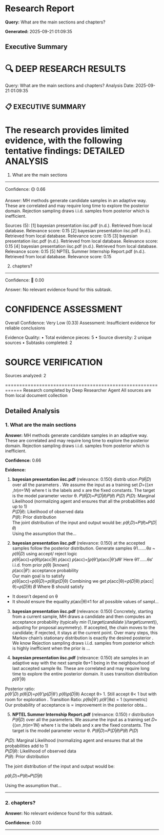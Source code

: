 # Research Report

**Query:** What are the main sections and chapters?

**Generated:** 2025-09-21 01:09:35

## Executive Summary

🔍 DEEP RESEARCH RESULTS
============================================================
Query: What are the main sections and chapters?
Analysis Date: 2025-09-21 01:09:35

📋 EXECUTIVE SUMMARY
------------------------------
The research provides limited evidence, with the following tentative findings:
DETAILED ANALYSIS
==================================================

1. What are the main sections
----------------------------------------
Confidence: 🟡 0.66

Answer:
MH methods generate candidate samples in an adaptive way. These are correlated
and may require long time to explore the posterior domain. Rejection sampling
draws i.i.d. samples from posterior which is inefficient.

Sources (5):
  [1] bayesian presentation iisc.pdf (n.d.). Retrieved from local database. Relevance score: 0.15
  [2] bayesian presentation iisc.pdf (n.d.). Retrieved from local database. Relevance score: 0.15
  [3] bayesian presentation iisc.pdf (n.d.). Retrieved from local database. Relevance score: 0.15
  [4] bayesian presentation iisc.pdf (n.d.). Retrieved from local database. Relevance score: 0.15
  [5] NPTEL Summer Internship Report.pdf (n.d.). Retrieved from local database. Relevance score: 0.15

2. chapters?
----------------------------------------
Confidence: 🔴 0.00

Answer:
No relevant evidence found for this subtask.

CONFIDENCE ASSESSMENT
==================================================
Overall Confidence: Very Low (0.33)
Assessment: Insufficient evidence for reliable conclusions

Evidence Quality:
  • Total evidence pieces: 5
  • Source diversity: 2 unique sources
  • Subtasks completed: 2

SOURCE VERIFICATION
==================================================
Sources analyzed: 2

============================================================
Research completed by Deep Researcher Agent
All sources are from local document collection

## Detailed Analysis

### 1. What are the main sections

**Answer:** MH methods generate candidate samples in an adaptive way. These are correlated and may require long time to explore the posterior domain. Rejection sampling draws i.i.d. samples from posterior which is inefficient.

**Confidence:** 0.66

**Evidence:**

1. **bayesian presentation iisc.pdf** (relevance: 0.150)
   distrib ution 𝑃(𝜃|𝐷) over all the 
parameters . We assume the input as a training set 𝐷={(𝑥𝑛 ,𝑡𝑛)𝑛=1𝑁} where t is the labels and x are 
the fixed constants. The target is the model parameter vector θ. 𝑃(𝜃|𝐷)=𝑃(𝐷|𝜃)𝑃(𝜃)
𝑃(𝐷) 
𝑃(𝐷): Marginal Likelihood (normalizing agent and ensures  that all the probabilities add up to 1)  
𝑃(𝐷|𝜃): Likelihood of observed data  
𝑃(𝜃): Prior distribution  
The joint distribution  of the input and output would be:  𝑝(𝜃,𝐷)=𝑃(𝜃)∗𝑃(𝐷|𝜃)  
Using the assumption  that the...

2. **bayesian presentation iisc.pdf** (relevance: 0.150)
   at the 
accepted samples follow the posterior distribution. Generate samples θ1…….θ𝑠 ~ 𝑝(θ|𝐷) using accept/ reject logic  
𝑝(θ|acc)=𝑝(θ)𝑝(acc|θ)
𝑝(acc) 
𝑝(acc)=∫𝑝(θ′)𝑝(acc|θ′)ⅆθ′ 
Here θ1′……θ𝑠′ i.i.d. from prior 𝑝(θ) [known]  
𝑝(acc|𝜃′): acceptance probability  
Our main goal is to satisfy  
𝑝(θ|acc)=𝑝(θ|𝐷)∝𝑝(θ)𝑝(𝐷|θ) 
Combining we get 𝑝(acc|θ)∝𝑝(𝐷|θ) 
𝑝(acc|θ)=𝑝(𝐷|θ)
𝐵 
Where B should satisfy  
- It doesn’t depend on θ 
- It should ensure the equality 𝑝(𝑎𝑐𝑐|θ)≤1 for all possible values of sampl...

3. **bayesian presentation iisc.pdf** (relevance: 0.150)
   Concretely, 
starting from a current sample, MH draws a candidate and then computes an acceptance probability 
(typically 𝑚𝑖𝑛 (1,𝑡𝑎𝑟𝑔𝑒𝑡(𝑐𝑎𝑛ⅆ𝑖ⅆ𝑎𝑡𝑒 )/𝑡𝑎𝑟𝑔𝑒𝑡(𝑐𝑢𝑟𝑟𝑒𝑛𝑡)), adjusting for proposal asymmetry). If 
accepted, the chain moves to the candidate; if rejected, it stays at the current point. Over many steps, 
this Markov chain’s stationary distribution is exactly the desired posterior . We know Rejection sampling draws i.i.d. samples from posterior which is highly inefficient when the 
prior is ...

4. **bayesian presentation iisc.pdf** (relevance: 0.150)
   ate samples in an adaptive way with the next sample θ𝑠+1 being 
in the neighbourhood of last accepted sample θ𝑠. These are correlated and may require long time to 
explore the entire posterior domain. It uses transition distribution 𝑝(θ′|θ) 
 
 
 
 
 
 
 
Posterior ratio:  
𝑝(θ′|𝐷)
𝑝(θ|𝐷)=𝑝(θ′)𝑝(𝐷|θ′)
𝑝(θ)𝑝(𝐷|θ) 
Accept θ> 1. Still accept θ< 1 but with room for exploration . Transition Ratio: 𝑝(θ𝑠|θ′)
𝑝(θ′|θ𝑠) = 1 (symmetric)  
Our probability of acceptance is ∝ improvement in the posterior obta...

5. **NPTEL Summer Internship Report.pdf** (relevance: 0.150)
   r distribution 
𝑃(𝜃|𝐷) over all the parameters. We assume the input as a training set 𝐷={(𝑥𝑛 ,𝑡𝑛)𝑛=1𝑁} where 
t is the labels and x are the fixed constants. The target is the model parameter vector θ. 𝑃(𝜃|𝐷)=𝑃(𝐷|𝜃)𝑃(𝜃)
𝑃(𝐷) 
 
𝑃(𝐷): Marginal Likelihood (normalizing agent and ensures that all the probabilities add to 1)  
𝑃(𝐷|𝜃): Likelihood of observed data  
𝑃(𝜃): Prior distribution  
 
The joint distribution  of the input and output would be:  
 
𝑝(𝜃,𝐷)=𝑃(𝜃)∗𝑃(𝐷|𝜃) 
  
Using the assumption that...

---

### 2. chapters?

**Answer:** No relevant evidence found for this subtask.

**Confidence:** 0.00

---

